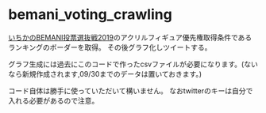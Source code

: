 # bemani_voting_crawling
[いちかのBEMANI投票選抜戦2019](https://p.eagate.573.jp/game/bemani/bvs2019/index.html)のアクリルフィギュア優先権取得条件であるランキングのボーダーを取得。
その後グラフ化しツイートする。

グラフ生成には過去にこのコードで作ったcsvファイルが必要になります。(ないなら新規作成されます,09/30までのデータは置いておきます。)

コード自体は勝手に使っていただいて構いません。
なおtwitterのキーは自分で入れる必要があるので注意。
